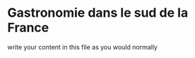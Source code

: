 <h1>Gastronomie dans le sud de la France</h1>
<p>write your content in this file as you would normally</p>
